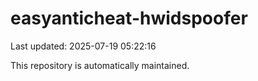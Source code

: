 # easyanticheat-hwidspoofer

Last updated: 2025-07-19 05:22:16

This repository is automatically maintained.
